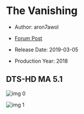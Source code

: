 # The Vanishing

* Author: aron7awol

* [Forum Post](https://www.avsforum.com/threads/bass-eq-for-filtered-movies.2995212/post-57767748)

* Release Date: 2019-03-05
* Production Year: 2018

## DTS-HD MA 5.1

![img 0](https://i.imgur.com/P9alCJW.jpg)

![img 1](https://i.imgur.com/ZIZ06Xz.jpg)

